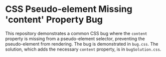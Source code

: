 # CSS Pseudo-element Missing 'content' Property Bug

This repository demonstrates a common CSS bug where the `content` property is missing from a pseudo-element selector, preventing the pseudo-element from rendering.  The bug is demonstrated in `bug.css`.  The solution, which adds the necessary `content` property, is in `bugSolution.css`.